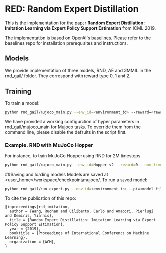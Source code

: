 # RED: Random Expert Distillation

This is the implementation for the paper **Random Expert Distillation: Imitation Learning via Expert Policy Support Estimation** from ICML 2019.

The implementation is based on OpenAI's [baselines](https://github.com/openai/baselines). Please refer to the baselines repo for installation prerequisites and instructions.

## Models
We provide implementation of three models, RND, AE and GMMIL in the rnd_gail/ folder. They correspond with reward type 0, 1 and 2.

## Training
To train a model:
```bash
python rnd_gail/mujoco_main.py --env_id=<environment_id> --reward=<reward_model> [additional arguments]
```
We have provided a working configuration of hyper parameters in rnd_gail/mujoco_main for Mujoco tasks. To override them from the command line, please disable the defaults in the script first.

### Example. RND with MuJoCo Hopper
For instance, to train MuJoCo Hopper using RND for 2M timesteps
```bash
python rnd_gail/mujoco_main.py --env_id=Hopper-v2 --reward=0 --num_timesteps=2e6
```

##Saving and loading models
Models are saved at <user_home>/workspace/checkpoint/mujoco/.
To run a saved model:
```bash
python rnd_gail/run_expert.py --env_id=<environment_id> --pi=<model_filename>
```

To cite the publication of this repo:

    @inproceedings{rnd_imitation,
      author = {Wang, Ruohan and Ciliberto, Carlo and Amadori, Pierlugi and Demiris, Yiannis},
      title = {Random Expert Distillation: Imitation Learning via Expert Policy Support Estimation},
      year = {2019},
      booktitle = {Proceedings of International Conference on Machine Learning},
      organization = {ACM},
    }

